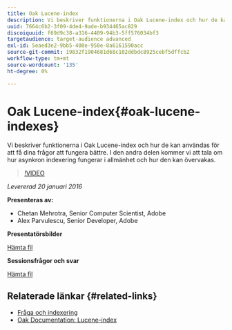 ```yaml
---
title: Oak Lucene-index
description: Vi beskriver funktionerna i Oak Lucene-index och hur de kan användas för att få dina frågor att fungera bättre. I den andra delen kommer vi att tala om hur asynkron indexering fungerar i allmänhet och hur den kan övervakas.
uuid: 7664c6b2-3f09-4de4-9ade-b934465ac829
discoiquuid: f69d9c38-a316-4409-94b3-5ff576034bf3
targetaudience: target-audience advanced
exl-id: 5eaed3e2-9bb5-400e-950e-8a6161590acc
source-git-commit: 19832f1904681d68c102ddbdc8925cebf5dffcb2
workflow-type: tm+mt
source-wordcount: '135'
ht-degree: 0%

---
```


# Oak Lucene-index{#oak-lucene-indexes}

Vi beskriver funktionerna i Oak Lucene-index och hur de kan användas för att få dina frågor att fungera bättre. I den andra delen kommer vi att tala om hur asynkron indexering fungerar i allmänhet och hur den kan övervakas.

>[!VIDEO](https://video.tv.adobe.com/v/19303/?quality=9)

*Levererad 20 januari 2016*

**Presenteras av:**

* Chetan Mehrotra, Senior Computer Scientist, Adobe
* Alex Parvulescu, Senior Developer, Adobe

**Presentatörsbilder**

[Hämta fil](assets/aem-gems-012016-oak-lucene-indexes-async-local.pdf)

**Sessionsfrågor och svar**

[Hämta fil](assets/q-a-1-20-16-gem-session-oak-lucene-indexes.pdf)

## Relaterade länkar {#related-links}

* [Fråga och indexering](https://docs.adobe.com/docs/en/aem/6-1/deploy/platform/queries-and-indexing.html)
* [Oak Documentation: Lucene-index](https://jackrabbit.apache.org/oak/docs/query/lucene.html)